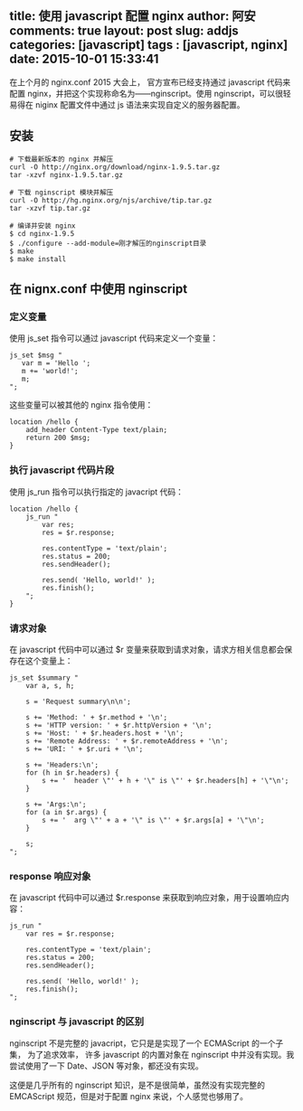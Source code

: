 title: 使用 javascript 配置 nginx
author: 阿安
comments: true
layout: post
slug: addjs
categories: [javascript]
tags : [javascript, nginx]
date: 2015-10-01 15:33:41
---

在上个月的 nginx.conf 2015 大会上， 官方宣布已经支持通过 javascript 代码来配置 nginx，并把这个实现称命名为——nginscript。使用 nginscript，可以很轻易得在 niginx 配置文件中通过 js 语法来实现自定义的服务器配置。

## 安装

    # 下载最新版本的 nginx 并解压
    curl -O http://nginx.org/download/nginx-1.9.5.tar.gz
    tar -xzvf nginx-1.9.5.tar.gz
    
    # 下载 nginscript 模块并解压
    curl -O http://hg.nginx.org/njs/archive/tip.tar.gz
    tar -xzvf tip.tar.gz
    
    # 编译并安装 nginx
    $ cd nginx-1.9.5
    $ ./configure --add-module=刚才解压的nginscript目录
    $ make
    $ make install
    
<!-- more -->    
    
## 在 nignx.conf 中使用 nginscript   

### 定义变量

使用 js_set 指令可以通过 javascript 代码来定义一个变量：
    
    js_set $msg "
       var m = 'Hello ';
       m += 'world!';
       m;
    ";
    
这些变量可以被其他的 nginx 指令使用：
    
    location /hello {
        add_header Content-Type text/plain;
        return 200 $msg;
    }
    
### 执行 javascript 代码片段
    
使用 js_run 指令可以执行指定的 javacript 代码：
    
    location /hello {
        js_run "
            var res;
            res = $r.response;
    
            res.contentType = 'text/plain';
            res.status = 200;
            res.sendHeader();
    
            res.send( 'Hello, world!' );
            res.finish();
        ";
    }
    
### 请求对象
    
在 javascript 代码中可以通过 $r 变量来获取到请求对象，请求方相关信息都会保存在这个变量上：
    
    js_set $summary "
        var a, s, h;

        s = 'Request summary\n\n';

        s += 'Method: ' + $r.method + '\n';
        s += 'HTTP version: ' + $r.httpVersion + '\n';
        s += 'Host: ' + $r.headers.host + '\n';
        s += 'Remote Address: ' + $r.remoteAddress + '\n';
        s += 'URI: ' + $r.uri + '\n';

        s += 'Headers:\n';
        for (h in $r.headers) {
            s += '  header \"' + h + '\" is \"' + $r.headers[h] + '\"\n';
        }

        s += 'Args:\n';
        for (a in $r.args) {
            s += '  arg \"' + a + '\" is \"' + $r.args[a] + '\"\n';
        }

        s;
    ";
    
### response 响应对象

在 javascript 代码中可以通过 $r.response 来获取到响应对象，用于设置响应内容：

    js_run "
        var res = $r.response;
    
        res.contentType = 'text/plain';
        res.status = 200;
        res.sendHeader();
    
        res.send( 'Hello, world!' );
        res.finish();
    ";
    
### nginscript 与 javascript 的区别
    
nginscript 不是完整的 javacript，它只是是实现了一个 ECMAScript 的一个子集， 为了追求效率， 许多 javascript 的内置对象在 nginscript 中并没有实现。我尝试使用了一下 Date、JSON 等对象，都还没有实现。

这便是几乎所有的 nginscript 知识，是不是很简单，虽然没有实现完整的 EMCAScript 规范，但是对于配置 nginx 来说，个人感觉也够用了。


    
    
    